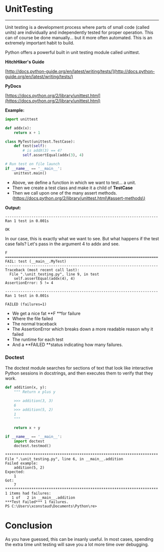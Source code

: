 # UnitTesting

---

Unit testing is a development process where parts of small code \(called units\) are individually and independently tested for proper operation. This can of course be done manually... but it more often automated. This is an extremely important habit to build.

Python offers a powerful built in unit testing module called unittest.

**HitchHiker's Guide**

[http://docs.python-guide.org/en/latest/writing/tests/](http://docs.python-guide.org/en/latest/writing/tests/)

**PyDocs**

[https://docs.python.org/2/library/unittest.html](https://docs.python.org/2/library/unittest.html)

**Example:**

```py
import unittest

def addx(x):
    return x + 1

class MyTest(unittest.TestCase):
    def test(self):
        # is addX(3) == 4?
        self.assertEqual(addx(3), 4)

# Run test on file launch
if __name__ == '__main__':
    unittest.main()
```

* Above, we define a function in which we want to test... a unit. 
* Then we create a test class and make it a child of **TestCase**
* Then we call upon one of the many assert methods. \([https://docs.python.org/2/library/unittest.html\#assert-methods\)](https://docs.python.org/2/library/unittest.html#assert-methods)

**Output:**

```
----------------------------------------------------------------------
Ran 1 test in 0.001s

OK
```

In our case, this is exactly what we want to see. But what happens if the test case fails? Let's pass in the argument 4 to addx and see.

```
F
======================================================================
FAIL: test (__main__.MyTest)
----------------------------------------------------------------------
Traceback (most recent call last):
  File ".\unit_testing.py", line 9, in test
    self.assertEqual(addx(4), 4)
AssertionError: 5 != 4

----------------------------------------------------------------------
Ran 1 test in 0.001s

FAILED (failures=1)
```

* We get a nice fat **F **for failure
* Where the file failed
* The normal traceback
* The AssertionError which breaks down a more readable reason why it failed
* The runtime for each test
* And a **FAILED **status indicating how many failures. 

### Doctest

The doctest module searches for sections of text that look like interactive Python sessions in docstrings, and then executes them to verify that they work.

```py
def addition(x, y):
    """ Return x plus y

    >>> addition(3, 3)
    6
    >>> addition(5, 2)
    1
    """

    return x + y

if __name__ == '__main__':
    import doctest
    doctest.testmod()
```

```
**********************************************************************
File ".\unit_testing.py", line 6, in __main__.addition
Failed example:
    addition(5, 2)
Expected:
    1
Got:
    7
**********************************************************************
1 items had failures:
   1 of   2 in __main__.addition
***Test Failed*** 1 failures.
PS C:\Users\xconstaud\Documents\Python\re>
```

# Conclusion

As you have guessed, this can be insanly useful. In most cases, spending the extra time unit testing will save you a lot more time over debugging.

